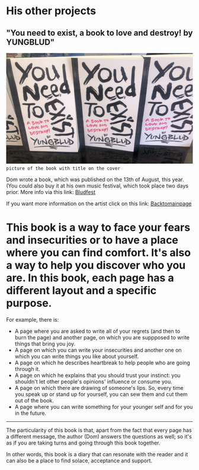 # His other projects 
## "You need to exist, a book to love and destroy! by YUNGBLUD" 
  
![Alt text](../pic/photo.jpg) `picture of the book with title on the cover`  

Dom wrote a book, which was published on the 13th of August, this year. (You could also buy it at his own music festival, which took place two days prior. More info via this link: [Bludfest](../dossier/secondpage.md)

If you want more information on the artist click on this link: [Backtomainpage](../index.md)  

This book is a way to face your fears and insecurities or to have a place where you can find comfort. It's also a way to help you discover who you are. In this book, each page has a different layout and a specific purpose.  
==================================================================== 

For example, there is: 
* A page where you are asked to write all of your regrets (and then to burn the page) and another page, on which you are suppposed to write things that bring you joy.
* A page on which you can write your insecurities and another one on which you can write things you like about yourself.
* A page on which he describes heartbreak to help people who are going through it.
* A page on which he explains that you should trust your instinct: you shouldn't let other people's opinions' influence or consume you.
* A page on which there are drawing of someone's lips. So, every time you speak up or stand up for yourself, you can sew them and cut them out of the book.
* A page where you can write something for your younger self and for you in the future.  

--------------------------------

The particularity of this book is that, apart from the fact that every page has a different message, the author (Dom) answers the questions as well; so it's as if you are taking turns and going through this book together.  

In other words, this book is a diary that can resonate with the reader and it can also be a place to find solace, acceptance and support. 
